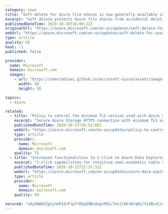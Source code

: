 ```yaml
---
category: news
title: "Soft delete for Azure file shares is now generally available in all regions"
excerpt: "Soft delete protects Azure file shares from accidental deletion.  In January 2021, it will be enabled by default for all new storage accounts."
publishedDateTime: 2020-10-30T16:00:22Z
originalUrl: "https://azure.microsoft.com/en-us/updates/soft-delete-for-azure-file-shares-is-now-generally-available/"
webUrl: "https://azure.microsoft.com/en-us/updates/soft-delete-for-azure-file-shares-is-now-generally-available/"
type: article
quality: 65
heat: -1
published: false

provider:
  name: Microsoft
  domain: microsoft.com
  images:
    - url: "https://smartableai.github.io/microsoft-azure/assets/images/organizations/microsoft.com-50x50.jpg"
      width: 50
      height: 50

topics:
  - Azure

related:
  - title: "Policy to control the minimum TLS version used with Azure Storage now generally available"
    excerpt: "Secure Azure Storage HTTPS connection with minimum TLS version via policy control."
    publishedDateTime: 2020-10-27T20:52:06Z
    webUrl: "https://azure.microsoft.com/en-us/updates/policy-to-control-the-minimum-tls-version-used-with-azure-storage-now-generally-available/"
    type: article
    provider:
      name: Microsoft
      domain: microsoft.com
    quality: 75
  - title: "Increased functionalities to 1-click on Azure Data Explorer is now generally available"
    excerpt: "1-click capabilities for intuitive semi-automatic table and ingestion experiences in Azure Data Explorer is generally available."
    publishedDateTime: 2020-10-21T21:37:32Z
    webUrl: "https://azure.microsoft.com/en-us/updates/azure-data-explorer-1click-is-now-in-general-availability/"
    type: article
    provider:
      name: Microsoft
      domain: microsoft.com
    quality: 59

secured: "s4y2WQAV2gnjnmP43/FJpT+M2pQdBsUxgrMSk/7evjl86tW/q8LCfyZ0LnCisX/TuqPYL/n55ZUhs/ZSLyeKQD5HZr35CJTMhRinRoVsBw6BAWwOWSfqqy6j8Gc4ZogUOIRcZjpEGF1Db7cbYx5sqCcY7KRDZ10SMWTH+MWv+WGKc9Cb6CM7DbB/T1tdJEwEkSJzKtpposvmg+PBBoybovqF2lFGvfgxCgbryyguFWO7B4iI7FwWOjtzM2b5X58pjH/3kKs8xhwbf0cX8rtlICqvRS4k++sP7cqfLpuZmafxe/1+w6dQEz8uDf/Iwujy+nLLqimc4JQ6gugapKyHjWpB8vpQaazZC6EHetCbD0Q=;tEuXad893Nhbv1PIUvR25g=="
---
```


